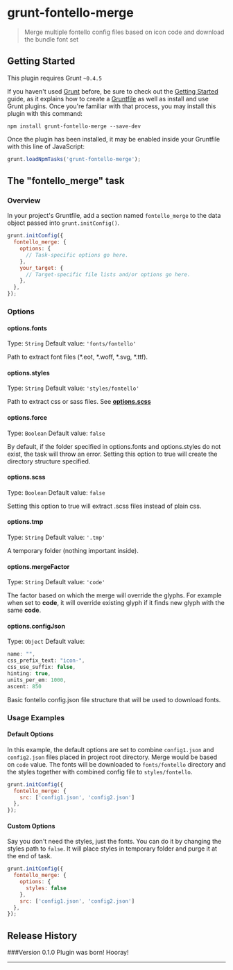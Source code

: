 # grunt-fontello-merge

> Merge multiple fontello config files based on icon code and download the bundle font set

## Getting Started
This plugin requires Grunt `~0.4.5`

If you haven't used [Grunt](http://gruntjs.com/) before, be sure to check out the [Getting Started](http://gruntjs.com/getting-started) guide, as it explains how to create a [Gruntfile](http://gruntjs.com/sample-gruntfile) as well as install and use Grunt plugins. Once you're familiar with that process, you may install this plugin with this command:

```shell
npm install grunt-fontello-merge --save-dev
```

Once the plugin has been installed, it may be enabled inside your Gruntfile with this line of JavaScript:

```js
grunt.loadNpmTasks('grunt-fontello-merge');
```

## The "fontello_merge" task

### Overview
In your project's Gruntfile, add a section named `fontello_merge` to the data object passed into `grunt.initConfig()`.

```js
grunt.initConfig({
  fontello_merge: {
    options: {
      // Task-specific options go here.
    },
    your_target: {
      // Target-specific file lists and/or options go here.
    },
  },
});
```

### Options

#### options.fonts
Type: `String`
Default value: `'fonts/fontello'`

Path to extract font files (*.eot, *.woff, *.svg, *.ttf).

#### options.styles
Type: `String`
Default value: `'styles/fontello'`

Path to extract css or sass files. See [__options.scss__](#optionsscss)

#### options.force
Type: `Boolean`
Default value: `false`

By default, if the folder specified in options.fonts and options.styles do not exist, the task will throw an error. Setting this option to true will create the directory structure specified. 

#### options.scss
Type: `Boolean`
Default value: `false`

Setting this option to true will extract .scss files instead of plain css.

#### options.tmp
Type: `String`
Default value: `'.tmp'`

A temporary folder (nothing important inside).

#### options.mergeFactor
Type: `String`
Default value: `'code'`

The factor based on which the merge will override the glyphs. For example when set to __code__, it will override existing glyph if it finds new glyph with the same __code__.

#### options.configJson
Type: `Object`
Default value: 
```js
name: "",
css_prefix_text: "icon-",
css_use_suffix: false,
hinting: true,
units_per_em: 1000,
ascent: 850
```

Basic fontello config.json file structure that will be used to download fonts.

### Usage Examples

#### Default Options
In this example, the default options are set to combine `config1.json` and `config2.json` files placed in project root directory. Merge would be based on `code` value. The fonts will be downloaded to `fonts/fontello` directory and the styles together with combined config file to `styles/fontello`.

```js
grunt.initConfig({
  fontello_merge: {
    src: ['config1.json', 'config2.json']
  },
});
```

#### Custom Options
Say you don't need the styles, just the fonts. You can do it by changing the styles path to `false`. It will place styles in temporary folder and purge it at the end of task.

```js
grunt.initConfig({
  fontello_merge: {
    options: {
      styles: false
    },
    src: ['config1.json', 'config2.json']
  },
});
```

## Release History
###Version 0.1.0
Plugin was born! Hooray!

---
